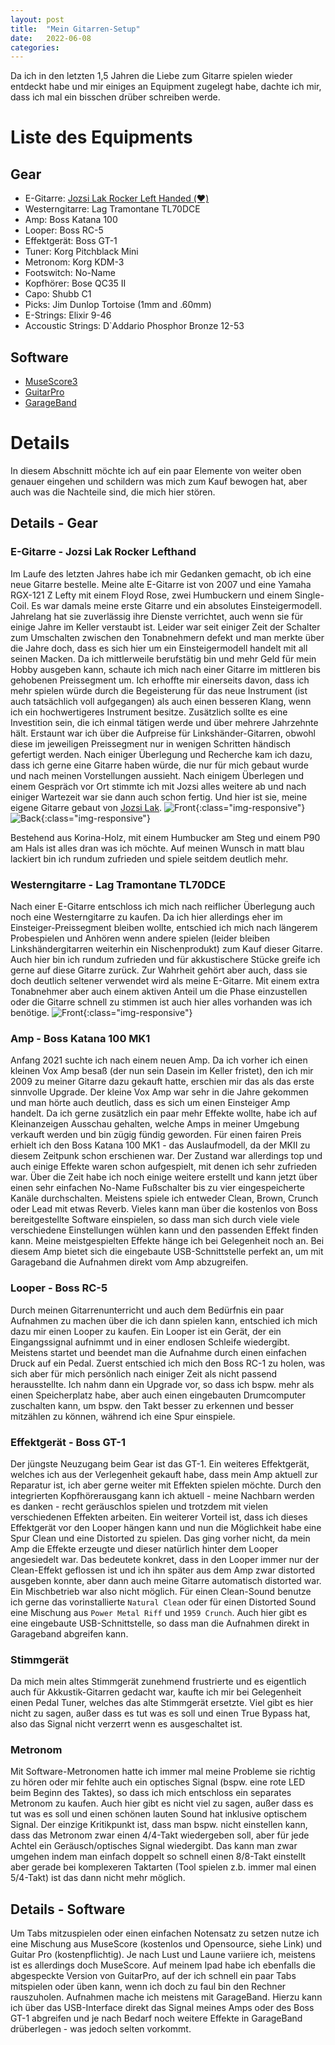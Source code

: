 ```yaml
---
layout: post
title:  "Mein Gitarren-Setup"
date:   2022-06-08
categories: 
---
```

Da ich in den letzten 1,5 Jahren die Liebe zum Gitarre spielen wieder entdeckt habe und mir einiges an Equipment zugelegt habe, dachte ich mir, dass ich mal ein bisschen drüber schreiben werde. 

# Liste des Equipments
## Gear
- E-Gitarre: [Jozsi Lak Rocker Left Handed (❤️)](https://jozsi-lak.de/)
- Westerngitarre: Lag Tramontane TL70DCE
- Amp: Boss Katana 100
- Looper: Boss RC-5
- Effektgerät: Boss GT-1
- Tuner: Korg Pitchblack Mini
- Metronom: Korg KDM-3
- Footswitch: No-Name
- Kopfhörer: Bose QC35 II 
- Capo: Shubb C1
- Picks: Jim Dunlop Tortoise (1mm and .60mm)
- E-Strings: Elixir 9-46
- Accoustic Strings: D`Addario Phosphor Bronze 12-53

## Software
- [MuseScore3](https://github.com/musescore/MuseScore)
- [GuitarPro](https://www.guitar-pro.com/)
- [GarageBand](https://www.apple.com/de/mac/garageband/)

# Details
In diesem Abschnitt möchte ich auf ein paar Elemente von weiter oben genauer eingehen und schildern was mich zum Kauf bewogen hat, aber auch was die Nachteile sind, die mich hier stören.

## Details - Gear
### E-Gitarre - Jozsi Lak Rocker Lefthand
Im Laufe des letzten Jahres habe ich mir Gedanken gemacht, ob ich eine neue Gitarre bestelle. Meine alte E-Gitarre ist von 2007 und eine Yamaha RGX-121 Z Lefty mit einem Floyd Rose, zwei Humbuckern und einem Single-Coil. Es war damals meine erste Gitarre und ein absolutes Einsteigermodell. Jahrelang hat sie zuverlässig ihre Dienste verrichtet, auch wenn sie für einige Jahre im Keller verstaubt ist. Leider war seit einiger Zeit der Schalter zum Umschalten zwischen den Tonabnehmern defekt und man merkte über die Jahre doch, dass es sich hier um ein Einsteigermodell handelt mit all seinen Macken.
Da ich mittlerweile berufstätig bin und mehr Geld für mein Hobby ausgeben kann, schaute ich mich nach einer Gitarre im mittleren bis gehobenen Preissegment um. Ich erhoffte mir einerseits davon, dass ich mehr spielen würde durch die Begeisterung für das neue Instrument (ist auch tatsächlich voll aufgegangen) als auch einen besseren Klang, wenn ich ein hochwertigeres Instrument besitze. Zusätzlich sollte es eine Investition sein, die ich einmal tätigen werde und über mehrere Jahrzehnte hält.
Erstaunt war ich über die Aufpreise für Linkshänder-Gitarren, obwohl diese im jeweiligen Preissegment nur in wenigen Schritten händisch gefertigt werden. 
Nach einiger Überlegung und Recherche kam ich dazu, dass ich gerne eine Gitarre haben würde, die nur für mich gebaut wurde und nach meinen Vorstellungen aussieht.
Nach einigem Überlegen und einem Gespräch vor Ort stimmte ich mit Jozsi alles weitere ab und nach einiger Wartezeit war sie dann auch schon fertig. Und hier ist sie, meine eigene Gitarre gebaut von [Jozsi Lak](https://jozsi-lak.de/).
![Front](https://github.com/djetzen/djetzen.github.io/blob/master/_posts/2022/media/rocker_front.jpeg?raw=true){:class="img-responsive"}
![Back](https://github.com/djetzen/djetzen.github.io/blob/master/_posts/2022/media/rocker_back.jpeg?raw=true){:class="img-responsive"}

Bestehend aus Korina-Holz, mit einem Humbucker am Steg und einem P90 am Hals ist alles dran was ich möchte. Auf meinen Wunsch in matt blau lackiert bin ich rundum zufrieden und spiele seitdem deutlich mehr.

### Westerngitarre - Lag Tramontane TL70DCE
Nach einer E-Gitarre entschloss ich mich nach reiflicher Überlegung auch noch eine Westerngitarre zu kaufen. Da ich hier allerdings eher im Einsteiger-Preissegment bleiben wollte, entschied ich mich nach längerem Probespielen und Anhören wenn andere spielen (leider bleiben Linkshändergitarren weiterhin ein Nischenprodukt) zum Kauf dieser Gitarre. Auch hier bin ich rundum zufrieden und für akkustischere Stücke greife ich gerne auf diese Gitarre zurück. Zur Wahrheit gehört aber auch, dass sie doch deutlich seltener verwendet wird als meine E-Gitarre. Mit einem extra Tonabnehmer aber auch einem aktiven Anteil um die Phase einzustellen oder die Gitarre schnell zu stimmen ist auch hier alles vorhanden was ich benötige.
![Front](https://github.com/djetzen/djetzen.github.io/blob/master/_posts/2022/media/lag_front.jpeg?raw=true){:class="img-responsive"}

### Amp - Boss Katana 100 MK1
Anfang 2021 suchte ich nach einem neuen Amp. Da ich vorher ich einen kleinen Vox Amp besaß (der nun sein Dasein im Keller fristet), den ich mir 2009 zu meiner Gitarre dazu gekauft hatte, erschien mir das als das erste sinnvolle Upgrade. Der kleine Vox Amp war sehr in die Jahre gekommen und man hörte auch deutlich, dass es sich um einen Einsteiger Amp handelt. Da ich gerne zusätzlich ein paar mehr Effekte wollte, habe ich auf Kleinanzeigen Ausschau gehalten, welche Amps in meiner Umgebung verkauft werden und bin zügig fündig geworden. 
Für einen fairen Preis erhielt ich den Boss Katana 100 MK1 - das Auslaufmodell, da der MKII zu diesem Zeitpunk schon erschienen war. Der Zustand war allerdings top und auch einige Effekte waren schon aufgespielt, mit denen ich sehr zufrieden war. Über die Zeit habe ich noch einige weitere erstellt und kann jetzt über einen sehr einfachen No-Name Fußschalter bis zu vier eingespeicherte Kanäle durchschalten. Meistens spiele ich entweder Clean, Brown, Crunch oder Lead mit etwas Reverb. Vieles kann man über die kostenlos von Boss bereitgestellte Software einspielen, so dass man sich durch viele viele verschiedene Einstellungen wühlen kann und den passenden Effekt finden kann. Meine meistgespielten Effekte hänge ich bei Gelegenheit noch an. Bei diesem Amp bietet sich die eingebaute USB-Schnittstelle perfekt an, um mit Garageband die Aufnahmen direkt vom Amp abzugreifen.

### Looper - Boss RC-5
Durch meinen Gitarrenunterricht und auch dem Bedürfnis ein paar Aufnahmen zu machen über die ich dann spielen kann, entschied ich mich dazu mir einen Looper zu kaufen. Ein Looper ist ein Gerät, der ein Eingangssignal aufnimmt und in einer endlosen Schleife wiedergibt. Meistens startet und beendet man die Aufnahme durch einen einfachen Druck auf ein Pedal. Zuerst entschied ich mich den Boss RC-1 zu holen, was sich aber für mich persönlich nach einiger Zeit als nicht passend herausstellte. Ich nahm dann ein Upgrade vor, so dass ich bspw. mehr als einen Speicherplatz habe, aber auch einen eingebauten Drumcomputer zuschalten kann, um bspw. den Takt besser zu erkennen und besser mitzählen zu können, während ich eine Spur einspiele.

### Effektgerät - Boss GT-1
Der jüngste Neuzugang beim Gear ist das GT-1. Ein weiteres Effektgerät, welches ich aus der Verlegenheit gekauft habe, dass mein Amp aktuell zur Reparatur ist, ich aber gerne weiter mit Effekten spielen möchte. Durch den integrierten Kopfhörerausgang kann ich aktuell - meine Nachbarn werden es danken - recht geräuschlos spielen und trotzdem mit vielen verschiedenen Effekten arbeiten. Ein weiterer Vorteil ist, dass ich dieses Effektgerät vor den Looper hängen kann und nun die Möglichkeit habe eine Spur Clean und eine Distorted zu spielen. Das ging vorher nicht, da mein Amp die Effekte erzeugte und dieser natürlich hinter dem Looper angesiedelt war. Das bedeutete konkret, dass in den Looper immer nur der Clean-Effekt geflossen ist und ich ihn später aus dem Amp zwar distorted ausgeben konnte, aber dann auch meine Gitarre automatisch distorted war. Ein Mischbetrieb war also nicht möglich. Für einen Clean-Sound benutze ich gerne das vorinstallierte `Natural Clean` oder für einen Distorted Sound eine Mischung aus `Power Metal Riff` und `1959 Crunch`. Auch hier gibt es eine eingebaute USB-Schnittstelle, so dass man die Aufnahmen direkt in Garageband abgreifen kann.

### Stimmgerät
Da mich mein altes Stimmgerät zunehmend frustrierte und es eigentlich auch für Akkustik-Gitarren gedacht war, kaufte ich mir bei Gelegenheit einen Pedal Tuner, welches das alte Stimmgerät ersetzte. Viel gibt es hier nicht zu sagen, außer dass es tut was es soll und einen True Bypass hat, also das Signal nicht verzerrt wenn es ausgeschaltet ist.

### Metronom
Mit Software-Metronomen hatte ich immer mal meine Probleme sie richtig zu hören oder mir fehlte auch ein optisches Signal (bspw. eine rote LED beim Beginn des Taktes), so dass ich mich entschloss ein separates Metronom zu kaufen. Auch hier gibt es nicht viel zu sagen, außer dass es tut was es soll und einen schönen lauten Sound hat inklusive optischem Signal. Der einzige Kritikpunkt ist, dass man bspw. nicht einstellen kann, dass das Metronom zwar einen 4/4-Takt wiedergeben soll, aber für jede Achtel ein Geräusch/optisches Signal wiedergibt. Das kann man zwar umgehen indem man einfach doppelt so schnell einen 8/8-Takt einstellt aber gerade bei komplexeren Taktarten (Tool spielen z.b. immer mal einen 5/4-Takt) ist das dann nicht mehr möglich.

## Details - Software
Um Tabs mitzuspielen oder einen einfachen Notensatz zu setzen nutze ich eine Mischung aus MuseScore (kostenlos und Opensource, siehe Link) und Guitar Pro (kostenpflichtig). Je nach Lust und Laune variiere ich, meistens ist es allerdings doch MuseScore. Auf meinem Ipad habe ich ebenfalls die abgespeckte Version von GuitarPro, auf der ich schnell ein paar Tabs mitspielen oder üben kann, wenn ich doch zu faul bin den Rechner rauszuholen.
Aufnahmen mache ich meistens mit GarageBand. Hierzu kann ich über das USB-Interface direkt das Signal meines Amps oder des Boss GT-1 abgreifen und je nach Bedarf noch weitere Effekte in GarageBand drüberlegen - was jedoch selten vorkommt.
